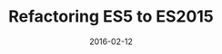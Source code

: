 ---
layout: lesson
title: Refactoring ES5 to ES2015
slides: ['_slides/week-04/03-es2015-refactoring.md']
date: 2016-02-12
---